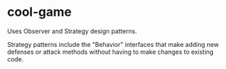 # cool-game
Uses Observer and Strategy design patterns.

Strategy patterns include the "Behavior" interfaces that make adding new defenses or attack methods
without having to make changes to existing code. 
